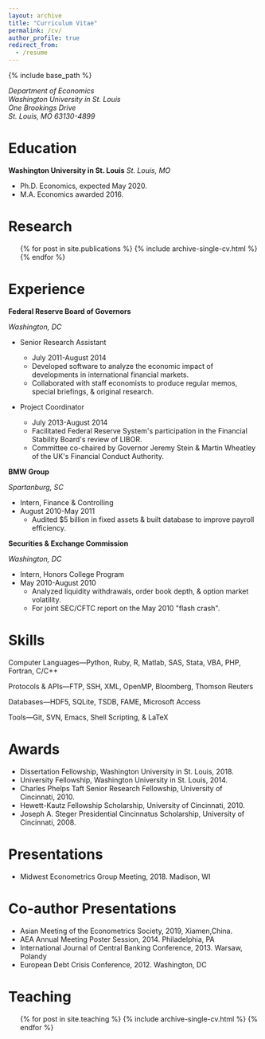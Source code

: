 ```yaml
---
layout: archive
title: "Curriculum Vitae"
permalink: /cv/
author_profile: true
redirect_from:
  - /resume
---
```


{% include base_path %}

<address>
  Department of Economics<br /> Washington University in St. Louis<br /> One Brookings Drive<br />  St. Louis, MO 63130-4899
</address>


Education
======
**Washington University in St. Louis**
_St. Louis, MO_
* Ph.D. Economics, expected May 2020.
* M.A. Economics awarded 2016.

Research
======
  <ul>{% for post in site.publications %}
    {% include archive-single-cv.html %}
  {% endfor %}</ul>

Experience
======
**Federal Reserve Board of Governors**

_Washington, DC_
* Senior Research Assistant 
  * July 2011-August 2014
  * Developed software to analyze the economic impact of developments in international financial markets. 
  * Collaborated with staff economists to produce regular memos, special briefings, & original research.

* Project Coordinator 
  * July 2013-August 2014
  * Facilitated Federal Reserve System's participation in the Financial Stability Board's review of LIBOR. 
  * Committee co-chaired by Governor Jeremy Stein & Martin Wheatley of the UK's Financial Conduct Authority.

**BMW Group**

_Spartanburg, SC_
* Intern, Finance & Controlling 
* August 2010-May 2011
  * Audited $5 billion in fixed assets & built database to improve payroll efficiency.

**Securities & Exchange Commission**

_Washington, DC_
* Intern, Honors College Program 
* May 2010-August 2010
  * Analyzed liquidity withdrawals, order book depth, & option market volatility.
  * For joint SEC/CFTC report on the May 2010 "flash crash".
  
Skills
======
Computer Languages—Python, Ruby, R, Matlab, SAS, Stata, VBA, PHP, Fortran, C/C++

Protocols & APIs—FTP, SSH, XML, OpenMP, Bloomberg, Thomson Reuters

Databases—HDF5, SQLite, TSDB, FAME, Microsoft Access

Tools—Git, SVN, Emacs, Shell Scripting, & LaTeX 
  
Awards
======
* Dissertation Fellowship, Washington University in St. Louis, 2018.
* University Fellowship, Washington University in St. Louis, 2014.
* Charles Phelps Taft Senior Research Fellowship, University of Cincinnati, 2010.
* Hewett-Kautz Fellowship Scholarship, University of Cincinnati, 2010.
* Joseph A. Steger Presidential Cincinnatus Scholarship, University of Cincinnati, 2008.

Presentations
======
* Midwest Econometrics Group Meeting, 2018. Madison, WI

Co-author Presentations
======
* Asian Meeting of the Econometrics Society, 2019, Xiamen,China.
* AEA Annual Meeting Poster Session, 2014. Philadelphia, PA
* International Journal of Central Banking Conference, 2013. Warsaw, Polandy
* European Debt Crisis Conference, 2012. Washington, DC
 
Teaching
======
  <ul>{% for post in site.teaching %}
    {% include archive-single-cv.html %}
  {% endfor %}</ul>
  
